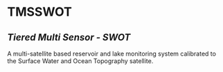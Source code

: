 # TMSSWOT
## *Tiered Multi Sensor - SWOT*
A multi-satellite based reservoir and lake monitoring system calibrated to the Surface Water and Ocean Topography satellite.

